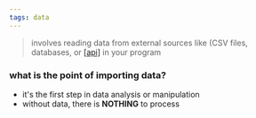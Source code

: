 ```yaml
---
tags: data
---
```



> involves reading data from external sources like (CSV files, databases, or [[api]](s) in your program

### what is the point of importing data?
- it's the first step in data analysis or manipulation
- without data, there is **NOTHING** to process
